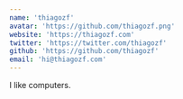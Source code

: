 ```yaml
---
name: 'thiagozf'
avatar: 'https://github.com/thiagozf.png'
website: 'https://thiagozf.com'
twitter: 'https://twitter.com/thiagozf'
github: 'https://github.com/thiagozf'
email: 'hi@thiagozf.com'
---
```


I like computers.
